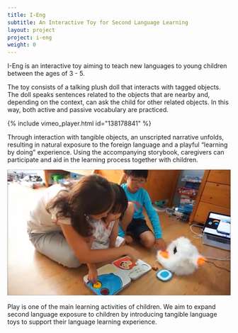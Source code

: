```yaml
---
title: I-Eng
subtitle: An Interactive Toy for Second Language Learning
layout: project
project: i-eng
weight: 0
---
```


I-Eng is an interactive toy aiming to teach new languages to young children between the ages of 3 - 5.

The toy consists of a talking plush doll that interacts with tagged objects. The doll speaks sentences related to the objects that are nearby and, depending on the context, can ask the child for other related objects. In this way, both active and passive vocabulary are practiced.

{% include vimeo_player.html id="138178841" %}


Through interaction with tangible objects, an unscripted narrative unfolds, resulting in natural exposure to the foreign language and a playful “learning by doing” experience. Using the accompanying storybook, caregivers can participate and aid in the learning process together with children.

![](img/children_learning.jpg)


Play is one of the main learning activities of children. We aim to expand second language exposure to children by introducing tangible language toys to support their language learning experience.
